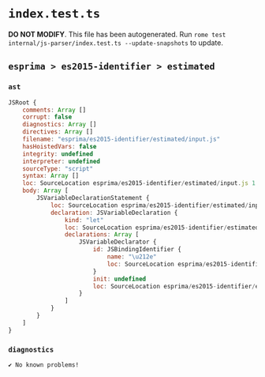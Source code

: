 # `index.test.ts`

**DO NOT MODIFY**. This file has been autogenerated. Run `rome test internal/js-parser/index.test.ts --update-snapshots` to update.

## `esprima > es2015-identifier > estimated`

### `ast`

```javascript
JSRoot {
	comments: Array []
	corrupt: false
	diagnostics: Array []
	directives: Array []
	filename: "esprima/es2015-identifier/estimated/input.js"
	hasHoistedVars: false
	integrity: undefined
	interpreter: undefined
	sourceType: "script"
	syntax: Array []
	loc: SourceLocation esprima/es2015-identifier/estimated/input.js 1:0-2:0
	body: Array [
		JSVariableDeclarationStatement {
			loc: SourceLocation esprima/es2015-identifier/estimated/input.js 1:0-1:5
			declaration: JSVariableDeclaration {
				kind: "let"
				loc: SourceLocation esprima/es2015-identifier/estimated/input.js 1:0-1:5
				declarations: Array [
					JSVariableDeclarator {
						id: JSBindingIdentifier {
							name: "\u212e"
							loc: SourceLocation esprima/es2015-identifier/estimated/input.js 1:4-1:5 (℮)
						}
						init: undefined
						loc: SourceLocation esprima/es2015-identifier/estimated/input.js 1:4-1:5
					}
				]
			}
		}
	]
}
```

### `diagnostics`

```
✔ No known problems!

```
